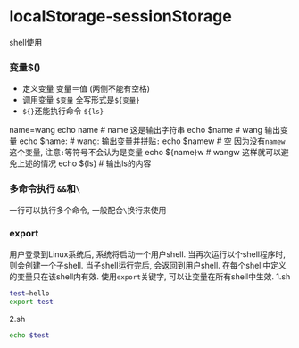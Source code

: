 # localStorage-sessionStorage


shell使用
<!--more-->
### 变量$()
- 定义变量
变量＝值 (两侧不能有空格)
- 调用变量
`$变量` 全写形式是`${变量}`
- `${}`还能执行命令
`${ls}`

name=wang
echo name # name 这是输出字符串
echo $name # wang 输出变量
echo $name: # wang: 输出变量并拼贴`:`
echo $namew # 空 因为没有`namew`这个变量, 注意`:`等符号不会认为是变量
echo ${name}w # wangw 这样就可以避免上述的情况
echo ${ls} # 输出ls的内容


### 多命令执行 `&&`和`\`
一行可以执行多个命令, 一般配合`\`换行来使用


### export
用户登录到Linux系统后, 系统将启动一个用户shell. 当再次运行以个shell程序时, 则会创建一个子shell. 当子shell运行完后, 会返回到用户shell.
在每个shell中定义的变量只在该shell内有效.
使用`export`关键字, 可以让变量在所有shell中生效.
1.sh
```sh
test=hello
export test
```
2.sh
```sh
echo $test
```